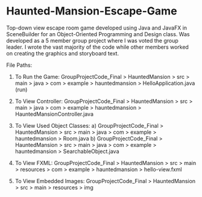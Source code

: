# Haunted-Mansion-Escape-Game
Top-down view escape room game developed using Java and JavaFX in SceneBuilder for an Object-Oriented Programming and Design class. 
Was developed as a 5 member group project where I was voted the group leader. 
I wrote the vast majority of the code while other members worked on creating the graphics and storyboard text.

File Paths:
1.	To Run the Game:
  GroupProjectCode_Final > HauntedMansion > src > main > java > com > example > hauntedmansion > HelloApplication.java (run)

2.	To View Controller:
  GroupProjectCode_Final > HauntedMansion > src > main > java > com > example > hauntedmansion > HauntedMansionController.java

3.	To View Used Object Classes:
a)	GroupProjectCode_Final > HauntedMansion > src > main > java > com > example > hauntedmansion > Room.java
b)	GroupProjectCode_Final > HauntedMansion > src > main > java > com > example > hauntedmansion > SearchableObject.java

4.	To View FXML:
  GroupProjectCode_Final > HauntedMansion > src > main > resources > com > example > hauntedmansion > hello-view.fxml

5.	To View Embedded Images:
  GroupProjectCode_Final > HauntedMansion > src > main > resources > img
